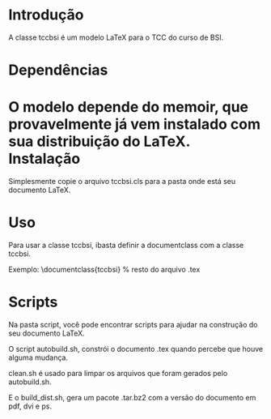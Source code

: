 Introdução
=========

A classe tccbsi é um modelo LaTeX para o TCC do curso de BSI.

Dependências
=========

O modelo depende do memoir, que provavelmente já vem instalado com sua
distribuição do LaTeX.
Instalação
=========

Simplesmente copie o arquivo tccbsi.cls para a pasta onde está seu documento
LaTeX.

Uso
=========

Para usar a classe tccbsi, ibasta definir a documentclass com a classe
tccbsi.

Exemplo:
\documentclass{tccbsi}
% resto do arquivo .tex

Scripts
=========

Na pasta script, você pode encontrar scripts para ajudar na construção do seu
documento LaTeX.

O script autobuild.sh, constrói o documento .tex quando percebe que houve alguma
mudança.

clean.sh é usado para limpar os arquivos que foram gerados pelo autobuild.sh.

E o build_dist.sh, gera um pacote .tar.bz2 com a versão do documento em pdf,
dvi e ps.

